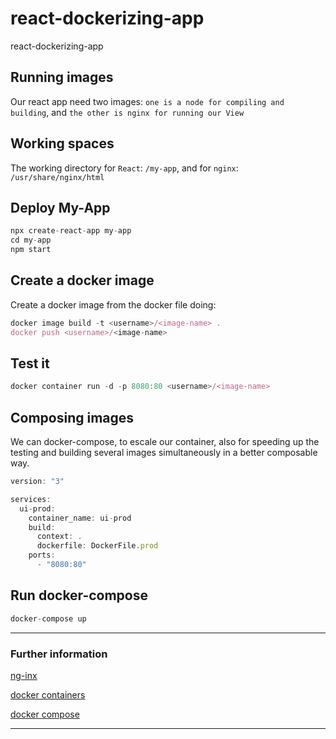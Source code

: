 # react-dockerizing-app
react-dockerizing-app

## Running images
Our react app need two images: `one is a node for compiling and building`, and `the other is nginx for running our View`


## Working spaces
The working directory for `React`: `/my-app`, and for `nginx`: `/usr/share/nginx/html`

## Deploy My-App
```js
npx create-react-app my-app
cd my-app
npm start
```

## Create a docker image
Create a docker image from the docker file doing:
```js
docker image build -t <username>/<image-name> .
docker push <username>/<image-name>
```


## Test it
```js
docker container run -d -p 8080:80 <username>/<image-name>
```

## Composing images
We can docker-compose, to escale our container, also for speeding up the testing and building several images simultaneously in a better composable way.

```js
version: "3"

services:
  ui-prod:
    container_name: ui-prod
    build:
      context: .
      dockerfile: DockerFile.prod
    ports:
      - "8080:80"
```

## Run docker-compose
```js
docker-compose up
```
---
### Further information
[ng-inx](http://nginx.org/en/docs/ngx_core_module.html)

[docker containers](https://www.docker.com/get-started)

[docker compose](https://docs.docker.com/compose/reference/help/)

---
